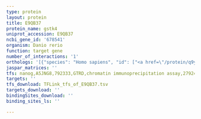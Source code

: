 ```yaml
---
type: protein
layout: protein
title: E9QB37
protein_name: gstk4
uniprot_accession: E9QB37
ncbi_gene_id: '678541'
organism: Danio rerio
function: target gene
number_of_interactions: '1'
orthologs: '[{"species": "Homo sapiens", "id": ["<a href=\"/protein/q9y2q3\">Q9Y2Q3</a>"]}, {"species": "Mus musculus", "id": ["<a href=\"/protein/q9dcm2\">Q9DCM2</a>"]}, {"species": "Rattus norvegicus", "id": ["<a href=\"/protein/p24473\">P24473</a>"]}, {"species": "Caenorhabditis elegans", "id": ["<a href=\"/protein/q09652\">Q09652</a>", "<a href=\"/protein/q18973\">Q18973</a>"]}]'
jaspar_matrices: ''
tfs: nanog,A5JNG8,792333,GTRD,chromatin immunoprecipitation assay,27924024%5Buid%5D,No
targets: ''
tfs_download: TFLink_tfs_of_E9QB37.tsv
targets_download: ''
bindingSites_download: ''
binding_sites_ls: ''

---
```

